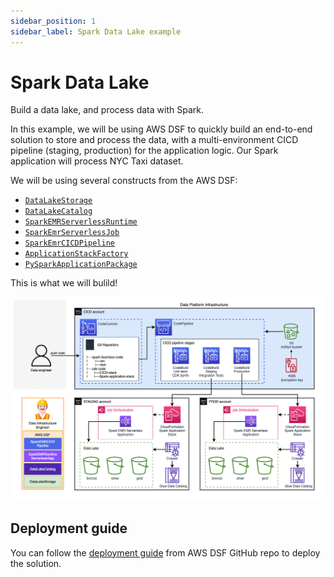 ```yaml
---
sidebar_position: 1
sidebar_label: Spark Data Lake example
---
```


# Spark Data Lake

Build a data lake, and process data with Spark.

In this example, we will be using AWS DSF to quickly build an end-to-end solution to store and process the data, with a multi-environment CICD pipeline (staging, production) for the application logic. Our Spark application will process NYC Taxi dataset.

We will be using several constructs from the AWS DSF:
- [`DataLakeStorage`](/docs/constructs/library/data-lake-storage)
- [`DataLakeCatalog`](/docs/constructs/library/data-lake-catalog)
- [`SparkEMRServerlessRuntime`](/docs/constructs/library/spark-emr-serverless-runtime)
- [`SparkEmrServerlessJob`](/docs/constructs/library/spark-job)
- [`SparkEmrCICDPipeline`](/docs/constructs/library/spark-cicd-pipeline)
- [`ApplicationStackFactory`](/docs/constructs/library/spark-cicd-pipeline#defining-a-cdk-stack-for-the-spark-application)
- [`PySparkApplicationPackage`](/docs/constructs/library/pyspark-application-package)

This is what we will bulild!

![Data lake storage](../../../static/img/spark-data-lake.png)

## Deployment guide

You can follow the [deployment guide](https://github.com/awslabs/aws-data-solutions-framework/tree/main/examples/spark-data-lake) from AWS DSF GitHub repo to deploy the solution.